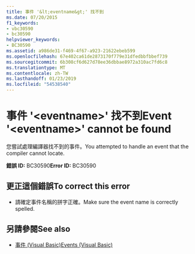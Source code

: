 ```yaml
---
title: 事件 '&lt;eventname&gt;' 找不到
ms.date: 07/20/2015
f1_keywords:
- vbc30590
- bc30590
helpviewer_keywords:
- BC30590
ms.assetid: a986de31-f469-4f67-a923-21622ebeb599
ms.openlocfilehash: 67e402ca61de2873170f779e31dfedbbfbbef739
ms.sourcegitcommit: 6b308cf6d627d78ee36dbbae8972a310ac7fd6c8
ms.translationtype: MT
ms.contentlocale: zh-TW
ms.lasthandoff: 01/23/2019
ms.locfileid: "54538540"
---
```

# <a name="event-lteventnamegt-cannot-be-found"></a><span data-ttu-id="f2196-102">事件 '&lt;eventname&gt;' 找不到</span><span class="sxs-lookup"><span data-stu-id="f2196-102">Event '&lt;eventname&gt;' cannot be found</span></span>
<span data-ttu-id="f2196-103">您嘗試處理編譯器找不到的事件。</span><span class="sxs-lookup"><span data-stu-id="f2196-103">You attempted to handle an event that the compiler cannot locate.</span></span>  
  
 <span data-ttu-id="f2196-104">**錯誤 ID:** BC30590</span><span class="sxs-lookup"><span data-stu-id="f2196-104">**Error ID:** BC30590</span></span>  
  
## <a name="to-correct-this-error"></a><span data-ttu-id="f2196-105">更正這個錯誤</span><span class="sxs-lookup"><span data-stu-id="f2196-105">To correct this error</span></span>  
  
-   <span data-ttu-id="f2196-106">請確定事件名稱的拼字正確。</span><span class="sxs-lookup"><span data-stu-id="f2196-106">Make sure the event name is correctly spelled.</span></span>  
  
## <a name="see-also"></a><span data-ttu-id="f2196-107">另請參閱</span><span class="sxs-lookup"><span data-stu-id="f2196-107">See also</span></span>
- [<span data-ttu-id="f2196-108">事件 (Visual Basic)</span><span class="sxs-lookup"><span data-stu-id="f2196-108">Events (Visual Basic)</span></span>](~/docs/visual-basic/programming-guide/language-features/events/index.md)
